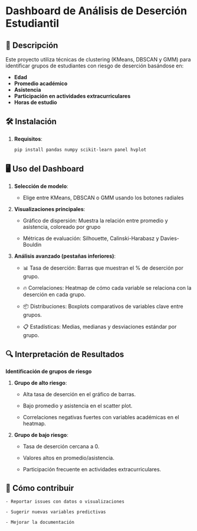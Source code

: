 # Dashboard de Análisis de Deserción Estudiantil

## 📌 Descripción
Este proyecto utiliza técnicas de clustering (KMeans, DBSCAN y GMM) para identificar grupos de estudiantes con riesgo de deserción basándose en:
- **Edad**
- **Promedio académico**
- **Asistencia**
- **Participación en actividades extracurriculares**
- **Horas de estudio**

## 🛠️ Instalación
1. **Requisitos**:
   ```bash
   pip install pandas numpy scikit-learn panel hvplot

## 🖥️ Uso del Dashboard

1. **Selección de modelo**:

    - Elige entre KMeans, DBSCAN o GMM usando los botones radiales
    
2. **Visualizaciones principales**:

    - Gráfico de dispersión: Muestra la relación entre promedio y asistencia, coloreado por grupo

    - Métricas de evaluación: Silhouette, Calinski-Harabasz y Davies-Bouldin

3. **Análisis avanzado (pestañas inferiores)**:

    - 📊 Tasa de deserción: Barras que muestran el % de deserción por grupo.

    - 🔥 Correlaciones: Heatmap de cómo cada variable se relaciona con la deserción en cada grupo.

    - 📦 Distribuciones: Boxplots comparativos de variables clave entre grupos.

    - 📋 Estadísticas: Medias, medianas y desviaciones estándar por grupo.

## 🔍 Interpretación de Resultados

**Identificación de grupos de riesgo**

1. **Grupo de alto riesgo**:

    - Alta tasa de deserción en el gráfico de barras.

    - Bajo promedio y asistencia en el scatter plot.

    - Correlaciones negativas fuertes con variables académicas en el heatmap.

2. **Grupo de bajo riesgo**:

    - Tasa de deserción cercana a 0.

    - Valores altos en promedio/asistencia.

    - Participación frecuente en actividades extracurriculares.

## 🤖 Cómo contribuir

    - Reportar issues con datos o visualizaciones

    - Sugerir nuevas variables predictivas

    - Mejorar la documentación